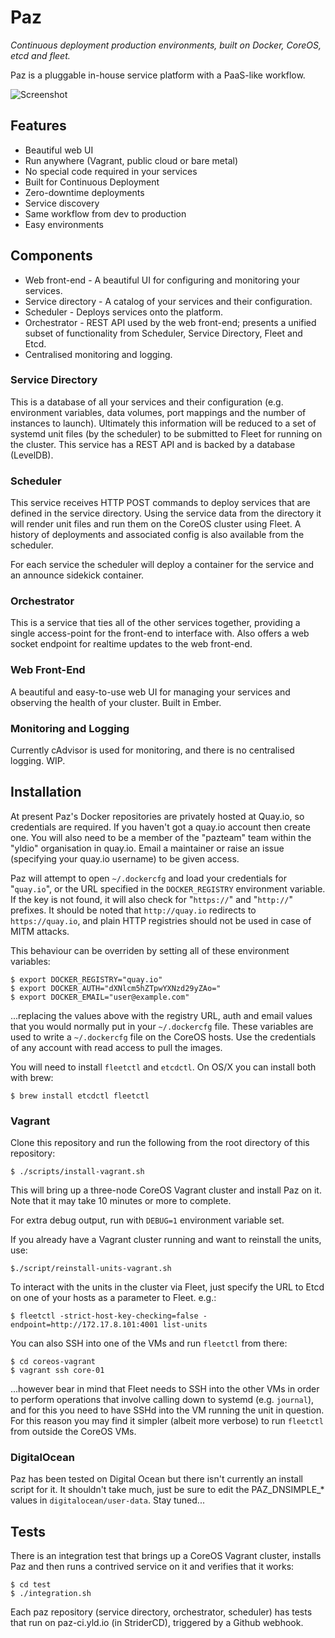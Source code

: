 Paz
===
_Continuous deployment production environments, built on Docker, CoreOS, etcd and fleet._

Paz is a pluggable in-house service platform with a PaaS-like workflow.

![Screenshot](https://github.com/lukebond/paz/raw/master/docs/images/Screen%20Shot%202014-11-22%20at%2016.39.07.png)

## Features
* Beautiful web UI
* Run anywhere (Vagrant, public cloud or bare metal)
* No special code required in your services
* Built for Continuous Deployment
* Zero-downtime deployments
* Service discovery
* Same workflow from dev to production
* Easy environments

## Components
* Web front-end - A beautiful UI for configuring and monitoring your services.
* Service directory - A catalog of your services and their configuration.
* Scheduler - Deploys services onto the platform.
* Orchestrator - REST API used by the web front-end; presents a unified subset of functionality from Scheduler, Service Directory, Fleet and Etcd.
* Centralised monitoring and logging.

### Service Directory
This is a database of all your services and their configuration (e.g. environment variables, data volumes, port mappings and the number of instances to launch). Ultimately this information will be reduced to a set of systemd unit files (by the scheduler) to be submitted to Fleet for running on the cluster.
This service has a REST API and is backed by a database (LevelDB).

### Scheduler
This service receives HTTP POST commands to deploy services that are defined in the service directory. Using the service data from the directory it will render unit files and run them on the CoreOS cluster using Fleet. A history of deployments and associated config is also available from the scheduler.

For each service the scheduler will deploy a container for the service and an announce sidekick container.

### Orchestrator
This is a service that ties all of the other services together, providing a single access-point for the front-end to interface with. Also offers a web socket endpoint for realtime updates to the web front-end.

### Web Front-End
A beautiful and easy-to-use web UI for managing your services and observing the health of your cluster. Built in Ember.

### Monitoring and Logging
Currently cAdvisor is used for monitoring, and there is no centralised logging. WIP.

## Installation

At present Paz's Docker repositories are privately hosted at Quay.io, so credentials are required. If you haven't got a quay.io account then create one. You will also need to be a member of the "pazteam" team within the "yldio" organisation in quay.io. Email a maintainer or raise an issue (specifying your quay.io username) to be given access.

Paz will attempt to open `~/.dockercfg` and load your credentials for "`quay.io`", or the URL specified in the `DOCKER_REGISTRY` environment variable. If the key is not found, it will also check for "`https://`" and "`http://`" prefixes. It should be noted that `http://quay.io` redirects to `https://quay.io`, and plain HTTP registries should not be used in case of MITM attacks.

This behaviour can be overriden by setting all of these environment variables:
```
$ export DOCKER_REGISTRY="quay.io"
$ export DOCKER_AUTH="dXNlcm5hZTpwYXNzd29yZAo="
$ export DOCKER_EMAIL="user@example.com"
```
...replacing the values above with the registry URL, auth and email values that you would normally put in your `~/.dockercfg` file. These variables are used to write a `~/.dockercfg` file on the CoreOS hosts. Use the credentials of any account with read access to pull the images.

You will need to install `fleetctl` and `etcdctl`. On OS/X you can install both with brew:
```
$ brew install etcdctl fleetctl
```

### Vagrant

Clone this repository and run the following from the root directory of this repository:

```
$ ./scripts/install-vagrant.sh
```

This will bring up a three-node CoreOS Vagrant cluster and install Paz on it. Note that it may take 10 minutes or more to complete.

For extra debug output, run with `DEBUG=1` environment variable set.

If you already have a Vagrant cluster running and want to reinstall the units, use:

```
$./script/reinstall-units-vagrant.sh
```

To interact with the units in the cluster via Fleet, just specify the URL to Etcd on one of your hosts as a parameter to Fleet. e.g.:

```
$ fleetctl -strict-host-key-checking=false -endpoint=http://172.17.8.101:4001 list-units
```

You can also SSH into one of the VMs and run `fleetctl` from there:

```
$ cd coreos-vagrant
$ vagrant ssh core-01
```

...however bear in mind that Fleet needs to SSH into the other VMs in order to perform operations that involve calling down to systemd (e.g. `journal`), and for this you need to have SSHd into the VM running the unit in question. For this reason you may find it simpler (albeit more verbose) to run `fleetctl` from outside the CoreOS VMs.

### DigitalOcean

Paz has been tested on Digital Ocean but there isn't currently an install script for it. It shouldn't take much, just be sure to edit the PAZ_DNSIMPLE_* values in `digitalocean/user-data`. Stay tuned...

## Tests

There is an integration test that brings up a CoreOS Vagrant cluster, installs Paz and then runs a contrived service on it and verifies that it works:

```
$ cd test
$ ./integration.sh
```

Each paz repository (service directory, orchestrator, scheduler) has tests that run on paz-ci.yld.io (in StriderCD), triggered by a Github webhook.

